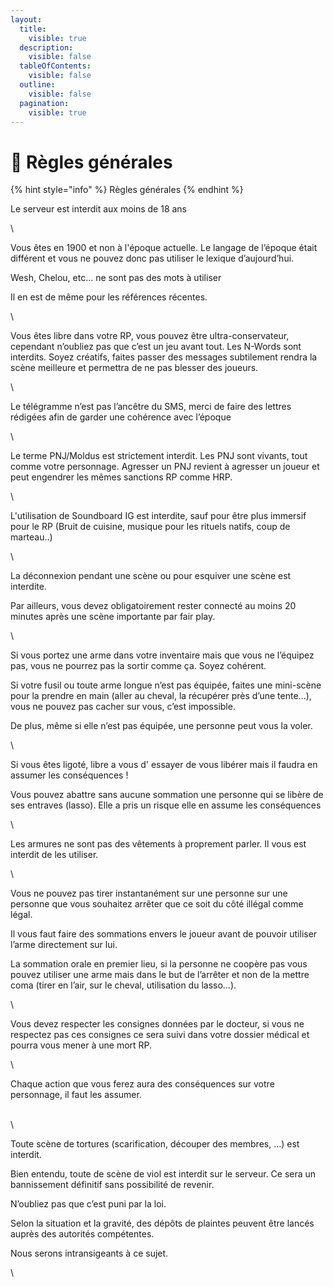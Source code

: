 ```yaml
---
layout:
  title:
    visible: true
  description:
    visible: false
  tableOfContents:
    visible: false
  outline:
    visible: false
  pagination:
    visible: true
---
```


# 📘 Règles générales

{% hint style="info" %}
Règles générales
{% endhint %}

Le serveur est interdit aux moins de 18 ans

\


Vous êtes en 1900 et non à l'époque actuelle. Le langage de l’époque était différent et vous ne pouvez donc pas utiliser le lexique d’aujourd’hui.

Wesh, Chelou, etc… ne sont pas des mots à utiliser

Il en est de même pour les références récentes.

\


Vous êtes libre dans votre RP, vous pouvez être ultra-conservateur, cependant n’oubliez pas que c’est un jeu avant tout. Les N-Words sont interdits. Soyez créatifs, faites passer des messages subtilement rendra la scène meilleure et permettra de ne pas blesser des joueurs.

\


Le télégramme n’est pas l’ancêtre du SMS, merci de faire des lettres rédigées afin de garder une cohérence avec l’époque

\


Le terme PNJ/Moldus est strictement interdit. Les PNJ sont vivants, tout comme votre personnage. Agresser un PNJ revient à agresser un joueur et peut engendrer les mêmes sanctions RP comme HRP.

\


L'utilisation de Soundboard IG est interdite, sauf pour être plus immersif pour le RP (Bruit de cuisine, musique pour les rituels natifs, coup de marteau..)

\


La déconnexion pendant une scène ou pour esquiver une scène est interdite.

Par ailleurs, vous devez obligatoirement rester connecté au moins 20 minutes après une scène importante par fair play.

\


Si vous portez une arme dans votre inventaire mais que vous ne l’équipez pas, vous ne pourrez pas la sortir comme ça. Soyez cohérent.

Si votre fusil ou toute arme longue n’est pas équipée, faites une mini-scène pour la prendre en main (aller au cheval, la récupérer près d’une tente…), vous ne pouvez pas cacher sur vous, c’est impossible.&#x20;

De plus, même si elle n’est pas équipée, une personne peut vous la voler.

\


Si vous êtes ligoté, libre a vous d' essayer de vous libérer mais il faudra en assumer les conséquences ! &#x20;

Vous pouvez abattre sans aucune sommation une personne qui se libère de ses entraves (lasso). Elle a pris un risque elle en assume les conséquences

\


Les armures ne sont pas des vêtements à proprement parler. Il vous est interdit de les utiliser.

\


Vous ne pouvez pas tirer instantanément sur une personne sur une personne que vous souhaitez arrêter que ce soit du côté illégal comme légal.

Il vous faut faire des sommations envers le joueur avant de pouvoir utiliser l’arme directement sur lui.&#x20;

La sommation orale en premier lieu, si la personne ne coopère pas vous pouvez utiliser une arme mais dans le but de l’arrêter et non de la mettre coma (tirer en l’air, sur le cheval, utilisation du lasso…).

\


Vous devez respecter les consignes données par le docteur, si vous ne respectez pas ces consignes ce sera suivi dans votre dossier médical et pourra vous mener à une mort RP.

\


Chaque action que vous ferez aura des conséquences sur votre personnage, il faut les assumer.

\
\


Toute scène de tortures (scarification, découper des membres, …) est interdit.

Bien entendu, toute de scène de viol est interdit sur le serveur. Ce sera un bannissement définitif sans possibilité de revenir.

N’oubliez pas que c’est puni par la loi.

Selon la situation et la gravité, des dépôts de plaintes peuvent être lancés auprès des autorités compétentes.

Nous serons intransigeants à ce sujet.

\
